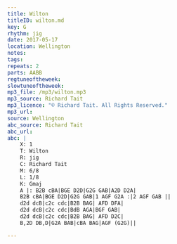 ```yaml
---
title: Wilton
titleID: wilton.md
key: G
rhythm: jig
date: 2017-05-17
location: Wellington
notes:
tags:
repeats: 2
parts: AABB
regtuneoftheweek:
slowtuneoftheweek:
mp3_file: /mp3/wilton.mp3
mp3_source: Richard Tait
mp3_licence: "© Richard Tait. All Rights Reserved."
mp3_url:
source: Wellington
abc_source: Richard Tait
abc_url:
abc: |
    X: 1
    T: Wilton
    R: jig
    C: Richard Tait
    M: 6/8
    L: 1/8
    K: Gmaj
    A |: B2B cBA|BGE D2D|G2G GAB|A2D D2A|
    B2B cBA|BGE D2D|G2G GAB|1 AGF G2A :|2 AGF GAB ||
    d2d dcB|c2c cdc|B2B BAG| AFD DFA|
    d2d dcB|c2c cdc|BdB AGA|BGF GAB|
    d2d dcB|c2c cdc|B2B BAG| AFD D2C|
    B,2D DB,D|G2A BAB|cBA BAG|AGF (G2G)||

---
```

